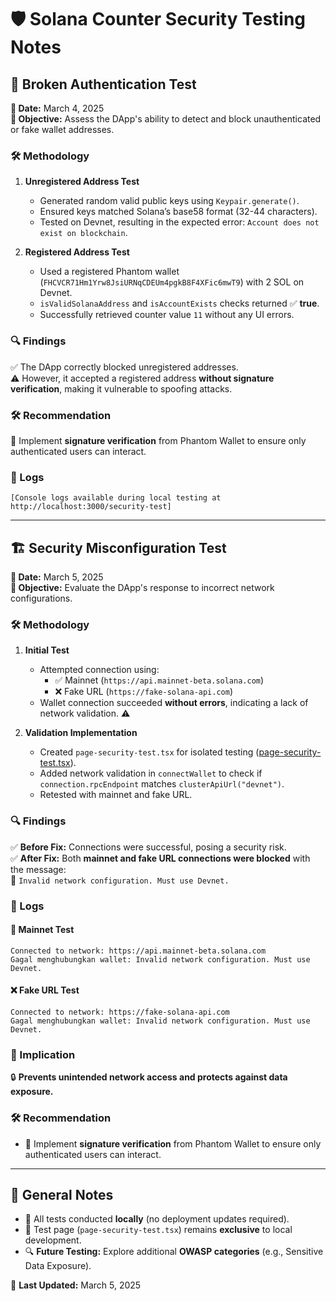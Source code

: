 # 🛡️ Solana Counter Security Testing Notes

## 🔐 Broken Authentication Test
**📅 Date:** March 4, 2025  
**🎯 Objective:** Assess the DApp's ability to detect and block unauthenticated or fake wallet addresses.

### 🛠️ Methodology
1. **Unregistered Address Test**
   - Generated random valid public keys using `Keypair.generate()`.
   - Ensured keys matched Solana’s base58 format (32-44 characters).
   - Tested on Devnet, resulting in the expected error: `Account does not exist on blockchain`.

2. **Registered Address Test**
   - Used a registered Phantom wallet (`FHCVCR71Hm1Yrw8JsiURNqCDEUm4pgkB8F4XFic6mwT9`) with 2 SOL on Devnet.
   - `isValidSolanaAddress` and `isAccountExists` checks returned ✅ **true**.
   - Successfully retrieved counter value `11` without any UI errors.

### 🔍 Findings
✅ The DApp correctly blocked unregistered addresses.  
⚠️ However, it accepted a registered address **without signature verification**, making it vulnerable to spoofing attacks.

### 🛠️ Recommendation
🔄 Implement **signature verification** from Phantom Wallet to ensure only authenticated users can interact.

### 📜 Logs
```
[Console logs available during local testing at http://localhost:3000/security-test]
```

---

## 🏗️ Security Misconfiguration Test
**📅 Date:** March 5, 2025  
**🎯 Objective:** Evaluate the DApp's response to incorrect network configurations.

### 🛠️ Methodology
1. **Initial Test**
   - Attempted connection using:
     - ✅ Mainnet (`https://api.mainnet-beta.solana.com`)
     - ❌ Fake URL (`https://fake-solana-api.com`)
   - Wallet connection succeeded **without errors**, indicating a lack of network validation. ⚠️

2. **Validation Implementation**
   - Created `page-security-test.tsx` for isolated testing ([page-security-test.tsx](https://github.com/trio-habel-jonathan/solana-counter/blob/main/app/page-security-test.tsx)).
   - Added network validation in `connectWallet` to check if `connection.rpcEndpoint` matches `clusterApiUrl("devnet")`.
   - Retested with mainnet and fake URL.

### 🔍 Findings
✅ **Before Fix:** Connections were successful, posing a security risk.  
✅ **After Fix:** Both **mainnet and fake URL connections were blocked** with the message:  
   🚫 `Invalid network configuration. Must use Devnet.`

### 📜 Logs
#### 🔗 **Mainnet Test**
```
Connected to network: https://api.mainnet-beta.solana.com
Gagal menghubungkan wallet: Invalid network configuration. Must use Devnet.
```
#### ❌ **Fake URL Test**
```
Connected to network: https://fake-solana-api.com
Gagal menghubungkan wallet: Invalid network configuration. Must use Devnet.
```
### 🔄 Implication
🔒 **Prevents unintended network access and protects against data exposure.**

### 🛠️ Recommendation
- 🔄 Implement **signature verification** from Phantom Wallet to ensure only authenticated users can interact.
---

## 📝 General Notes
- 📍 All tests conducted **locally** (no deployment updates required).
- 🔬 Test page (`page-security-test.tsx`) remains **exclusive** to local development.
- 🔍 **Future Testing:** Explore additional **OWASP categories** (e.g., Sensitive Data Exposure).

📅 **Last Updated:** March 5, 2025

